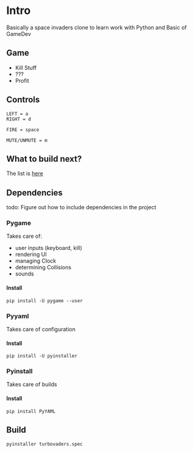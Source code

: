 # Intro

Basically a space invaders clone to learn work with Python and Basic of GameDev


## Game

* Kill Stuff
* ???
* Profit
## Controls
```
LEFT = a
RIGHT = d

FIRE = space

MUTE/UNMUTE = m
```

## What to build next?
The list is [here](TODO.md)

## Dependencies
todo: Figure out how to include dependencies in the project

### Pygame
Takes care of:
* user inputs (keyboard, kill)
* rendering UI
* managing Clock
* determining Collisions
* sounds

#### Install
`pip install -U pygame --user`

### Pyyaml
Takes care of configuration
#### Install
`pip install -U pyinstaller`

### Pyinstall
Takes care of builds

#### Install
`pip install PyYAML`


## Build

`pyinstaller turbovaders.spec`